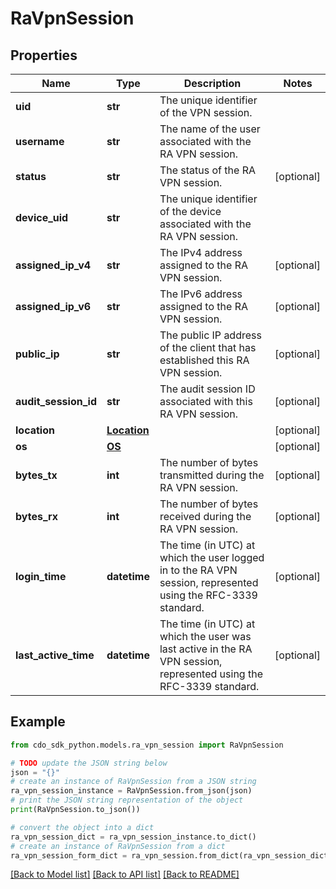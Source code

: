 # RaVpnSession


## Properties

Name | Type | Description | Notes
------------ | ------------- | ------------- | -------------
**uid** | **str** | The unique identifier of the VPN session. | 
**username** | **str** | The name of the user associated with the RA VPN session. | 
**status** | **str** | The status of the RA VPN session. | [optional] 
**device_uid** | **str** | The unique identifier of the device associated with the RA VPN session. | 
**assigned_ip_v4** | **str** | The IPv4 address assigned to the RA VPN session. | [optional] 
**assigned_ip_v6** | **str** | The IPv6 address assigned to the RA VPN session. | [optional] 
**public_ip** | **str** | The public IP address of the client that has established this RA VPN session. | [optional] 
**audit_session_id** | **str** | The audit session ID associated with this RA VPN session. | [optional] 
**location** | [**Location**](Location.md) |  | [optional] 
**os** | [**OS**](OS.md) |  | [optional] 
**bytes_tx** | **int** | The number of bytes transmitted during the RA VPN session. | [optional] 
**bytes_rx** | **int** | The number of bytes received during the RA VPN session. | [optional] 
**login_time** | **datetime** | The time (in UTC) at which the user logged in to the RA VPN session, represented using the RFC-3339 standard. | [optional] 
**last_active_time** | **datetime** | The time (in UTC) at which the user was last active in the RA VPN session, represented using the RFC-3339 standard. | [optional] 

## Example

```python
from cdo_sdk_python.models.ra_vpn_session import RaVpnSession

# TODO update the JSON string below
json = "{}"
# create an instance of RaVpnSession from a JSON string
ra_vpn_session_instance = RaVpnSession.from_json(json)
# print the JSON string representation of the object
print(RaVpnSession.to_json())

# convert the object into a dict
ra_vpn_session_dict = ra_vpn_session_instance.to_dict()
# create an instance of RaVpnSession from a dict
ra_vpn_session_form_dict = ra_vpn_session.from_dict(ra_vpn_session_dict)
```
[[Back to Model list]](../README.md#documentation-for-models) [[Back to API list]](../README.md#documentation-for-api-endpoints) [[Back to README]](../README.md)


